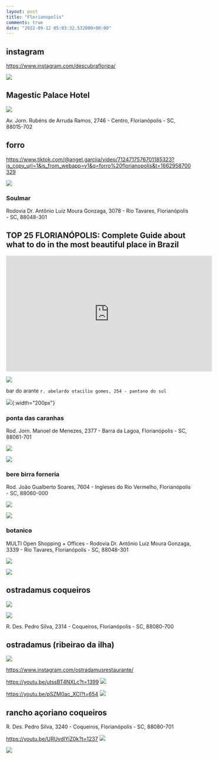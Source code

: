 ```yaml
---
layout: post
title: "Florianopolis"
comments: true
date: "2022-09-12 05:03:32.532000+00:00"
---
```


## instagram

https://www.instagram.com/descubrafloripa/

![](/assets/img/1Y1_-7P-i_2ad9a13a6a7a6c0009fc13be95dd9692.png)


## Magestic Palace Hotel

![](/assets/img/1Y1_-7P-i_059a46942ab397892b34d0476d8aa5e3.png)

Av. Jorn. Rubéns de Arruda Ramos, 2746 - Centro, Florianópolis - SC, 88015-702


## forro 

https://www.tiktok.com/@angel.garciia/video/7124717576701185323?is_copy_url=1&is_from_webapp=v1&q=forro%20florianopolis&t=1662958700329

![](/assets/img/1Y1_-7P-i_4188c23530bb55fcd900dbb727bc34ea.png)


### Soulmar
Rodovia Dr. Antônio Luiz Moura Gonzaga, 3078 - Rio Tavares, Florianópolis - SC, 88048-301

## TOP 25 FLORIANÓPOLIS: Complete Guide about what to do in the most beautiful place in Brazil

<iframe width="560" height="315" src="https://www.youtube.com/embed/yRhE1gvBtMw" title="YouTube video player" frameborder="0" allow="accelerometer; autoplay; clipboard-write; encrypted-media; gyroscope; picture-in-picture" allowfullscreen></iframe>

![](/assets/img/1Y1_-7P-i_31baf47e68f853a3c7f83767d6c7906b.png)

bar do arante
`r. abelardo otacilio gomes, 254 - pantano do sul`

![](/assets/img/1Y1_-7P-i_c1a51b5c7d203c5c4693961618fc168c.png){:width="200px"}


### ponta das caranhas

Rod. Jorn. Manoel de Menezes, 2377 - Barra da Lagoa, Florianópolis - SC, 88061-701

![](/assets/img/1Y1_-7P-i_aca777108090c55fadde0edb27d32cce.png)

![](/assets/img/1Y1_-7P-i_67c6bc6efd6bf39007b1775e3c269c3c.png)

### bere birra forneria

Rod. João Gualberto Soares, 7604 - Ingleses do Rio Vermelho, Florianópolis - SC, 88060-000

![](/assets/img/1Y1_-7P-i_1a191e80d7621171e8588cb6cf4c1ef8.png)

![](/assets/img/1Y1_-7P-i_454ba129e211cae6f6606271e18bc564.png)

### botanico

MULTI Open Shopping + Offices - Rodovia Dr. Antônio Luiz Moura Gonzaga, 3339 - Rio Tavares, Florianópolis - SC, 88048-301

![](/assets/img/1Y1_-7P-i_22ec220bf8de16cd369fc3078592356c.png)

![](/assets/img/1Y1_-7P-i_827a2dc029647a5a04cbb619239a9bce.png)

## ostradamus coqueiros

![](/assets/img/1Y1_-7P-i_e45bdbd55af7814209ed114705215034.png)

![](/assets/img/1Y1_-7P-i_3487dd8e1d85d7bbd26f4ee54d2a83e1.png)


R. Des. Pedro Silva, 2314 - Coqueiros, Florianópolis - SC, 88080-700

## ostradamus (ribeirao da ilha)

![](/assets/img/1Y1_-7P-i_9476e62485433cd163d80ff9ccbfa5a4.png)

https://www.instagram.com/ostradamusrestaurante/

https://youtu.be/utssBT4NXLc?t=1399
![](/assets/img/1Y1_-7P-i_3ae4cff93fb240499996968908665d35.png)

https://youtu.be/pSZM0ac_XCI?t=654
![](/assets/img/1Y1_-7P-i_02b83dd9605f4f10b9228921470d1d3d.png)

## rancho açoriano coqueiros

R. Des. Pedro Silva, 3240 - Coqueiros, Florianópolis - SC, 88080-701

https://youtu.be/URUvdIYiZ0k?t=1237
![](/assets/img/1Y1_-7P-i_e625e1bd20f75cee622d5e0fbf5e03ce.png)

![](/assets/img/1Y1_-7P-i_fe7cd9a8f19768695e9e35d33229f40b.png)









